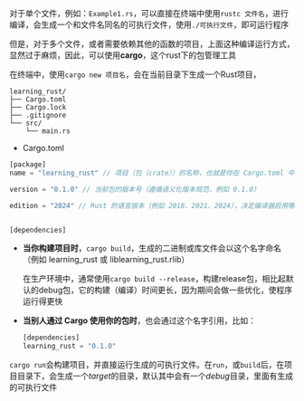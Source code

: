 对于单个文件，例如：`Example1.rs`，可以直接在终端中使用`rustc 文件名`，进行编译，会生成一个和文件名同名的可执行文件，使用`./可执行文件`，即可运行程序

但是，对于多个文件，或者需要依赖其他的函数的项目，上面这种编译运行方式，显然过于麻烦，因此，可以使用**cargo**，这个rust下的包管理工具

在终端中，使用`cargo new 项目名`，会在当前目录下生成一个Rust项目，

```
learning_rust/
├── Cargo.toml
├── Cargo.lock
├── .gitignore
└── src/
    └── main.rs
```

- Cargo.toml

```rust
[package]
name = "learning_rust" // 项目（包（crate））的名称，也就是你在 Cargo.toml 中定义的项目名。例如，这里你的 crate 名叫 learning_rust。编译后默认生成的可执行文件或库的名称也会是这个

version = "0.1.0" // 当前包的版本号（遵循语义化版本规范，例如 0.1.0）

edition = "2024" // Rust 的语言版本（例如 2018、2021、2024），决定编译器启用哪些语法特性


[dependencies]
```



- **当你构建项目时**，`cargo build`，生成的二进制或库文件会以这个名字命名（例如 learning_rust 或 liblearning_rust.rlib）

    在生产环境中，通常使用`cargo build --release`，构建release包，相比起默认的debug包，它的构建（编译）时间更长，因为期间会做一些优化，使程序运行得更快

- **当别人通过 Cargo 使用你的包时**，也会通过这个名字引用，比如：

    ```rust
    [dependencies]
    learning_rust = "0.1.0"
    ```

`cargo run`会构建项目，并直接运行生成的可执行文件。在`run`，或`build`后，在项目目录下，会生成一个*target*的目录，默认其中会有一个*debug*目录，里面有生成的可执行文件







